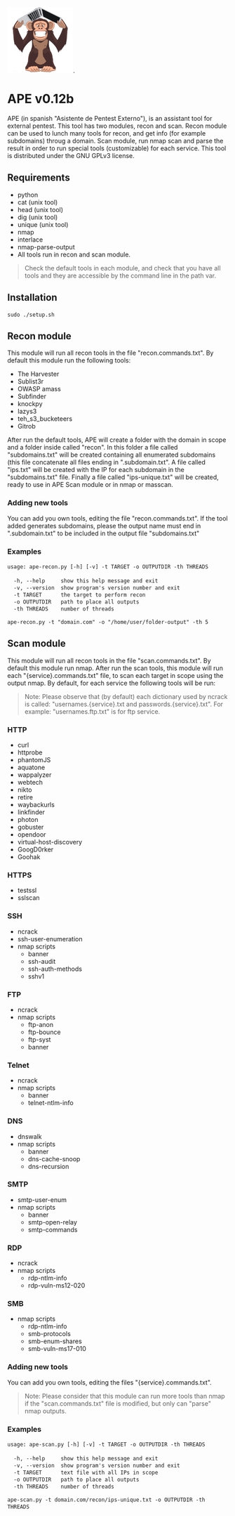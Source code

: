 
<img  src="https://github.com/maxpowersi/ape/raw/master/logo.png"  width="150"  height="150">.
# APE v0.12b
APE (in spanish "Asistente de Pentest Externo"), is an assistant tool for external pentest. This tool has two modules, recon and scan. Recon module can be used to lunch many tools for recon, and get info (for example subdomains) throug a domain. Scan module, run nmap scan and parse the result in order to run special tools (customizable) for each service. This tool is distributed under the GNU GPLv3 license.
## Requirements
- python
- cat (unix tool)
- head (unix tool)
- dig (unix tool)
- unique (unix tool)
- nmap
- interlace
- nmap-parse-output
- All tools run in recon and scan module.
>Check the default tools in each module, and check that you have all tools and they are accessible by the command line in the path var.
## Installation
```
sudo ./setup.sh
```
## Recon module
This module will run all recon tools in the file "recon.commands.txt". By default this module run the following tools:
- The Harvester
- Sublist3r
- OWASP amass
- Subfinder
- knockpy
- lazys3
- teh_s3_bucketeers
- Gitrob

After run the default tools, APE will create a folder with the domain in scope and a folder inside called "recon". In this folder a file called "subdomains.txt" will be created containing all enumerated subdomains (this file concatenate all files ending in ".subdomain.txt". A file called "ips.txt" will be created with the IP for each subdomain in the "subdomains.txt" file. Finally a file called "ips-unique.txt" will be created, ready to use in APE Scan module or in nmap or masscan.

### Adding new tools
You can add you own tools, editing the file "recon.commands.txt". If the tool added generates subdomains, please the output name must end in ".subdomain.txt" to be included in the output  file "subdomains.txt"
### Examples
```
usage: ape-recon.py [-h] [-v] -t TARGET -o OUTPUTDIR -th THREADS

  -h, --help     show this help message and exit
  -v, --version  show program's version number and exit
  -t TARGET      the target to perform recon
  -o OUTPUTDIR   path to place all outputs
  -th THREADS    number of threads
```
```
ape-recon.py -t "domain.com" -o "/home/user/folder-output" -th 5
```
## Scan module
This module will run all recon tools in the file "scan.commands.txt". By default this module run nmap. After run the scan tools, this module will run each "{service}.commands.txt" file, to scan each target in scope using the output nmap. By default, for each service the following tools will be run:

>Note: Please observe  that (by default) each dictionary used by ncrack is called:
"usernames.{service}.txt and passwords.{service}.txt". For example:
"usernames.ftp.txt" is for ftp service.
### HTTP
- curl
- httprobe
- phantomJS
- aquatone
- wappalyzer
- webtech
- nikto
- retire
- waybackurls
- linkfinder
- photon
- gobuster
- opendoor
- virtual-host-discovery
- GoogD0rker
- Goohak
### HTTPS
- testssl
- sslscan
### SSH
- ncrack
- ssh-user-enumeration
- nmap scripts
	- banner
	- ssh-audit
	- ssh-auth-methods
	- sshv1
### FTP
- ncrack
- nmap scripts
	- ftp-anon
	- ftp-bounce
	- ftp-syst
	- banner
### Telnet
- ncrack
- nmap scripts
	- banner
	-  telnet-ntlm-info
### DNS
- dnswalk
- nmap scripts
	- banner
	- dns-cache-snoop
	- dns-recursion
### SMTP
- smtp-user-enum
- nmap scripts
	- banner
	- smtp-open-relay
	- smtp-commands
### RDP
- ncrack
- nmap scripts
	- rdp-ntlm-info
	- rdp-vuln-ms12-020
### SMB
- nmap scripts
	- rdp-ntlm-info
	- smb-protocols
	-  smb-enum-shares
	- smb-vuln-ms17-010
### Adding new tools
You can add you own tools, editing the files "{service}.commands.txt". 
>Note: Please consider that this module can run more tools than nmap if the "scan.commands.txt" file is modified, but only can "parse" nmap outputs.
### Examples
```
usage: ape-scan.py [-h] [-v] -t TARGET -o OUTPUTDIR -th THREADS

  -h, --help     show this help message and exit
  -v, --version  show program's version number and exit
  -t TARGET      text file with all IPs in scope
  -o OUTPUTDIR   path to place all outputs
  -th THREADS    number of threads
```
```
ape-scan.py -t domain.com/recon/ips-unique.txt -o OUTPUTDIR -th THREADS
```
